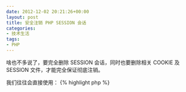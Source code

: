 ```yaml
---
date: 2012-12-02 20:21:26+00:00
layout: post
title: 安全注销 PHP SESSION 会话
categories:
- 技术生活
tags:
- PHP
---
```


啥也不多说了，要完全删除 SESSION 会话，同时也要删除相关 COOKIE 及 SESSION 文件，才能完全保证彻底注销。

我们往往会直接使用：
{% highlight php %}
<?php
setcookie(session_name(), ’’, time() - 42000)
{% endhighlight %}

也能实现注销 COOKIE，但是升级到 5.3/5.4 以后，以及 IE 可能会清除 COOKIE 不够彻底，如果要安全的、完整的注销 SESSION，可以使用：

{% highlight php %}
<?php
$params = session_get_cookie_params();
setcookie(session_name(), ’’, time() - 42000, $params[’path’], $params[’domain’], $params[’secure’], $params[’httponly’]);
{% endhighlight %}